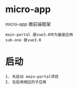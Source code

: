 # micro-app
micro-app 微前端框架
```
main-portal 是vue3.0作为基座应用
sub-one 是vue3.0
```

# 启动
```
1. 先启动 main-portal项目
2. 在启用相应的子应用
```
